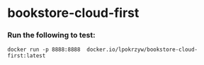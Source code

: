 # bookstore-cloud-first

### Run the following to test:
`docker run -p 8888:8888  docker.io/lpokrzyw/bookstore-cloud-first:latest`

